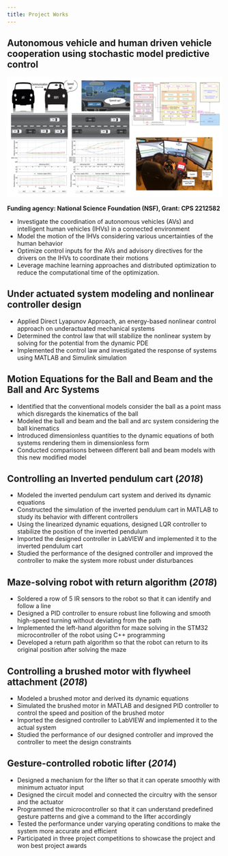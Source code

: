 ```yaml
---
title: Project Works
---
```

## Autonomous vehicle and human driven vehicle cooperation using stochastic model predictive control             

![Bike Study](/assets/img/coop_proj.png)

**Funding agency: National Science Foundation (NSF), Grant: CPS 2212582**

-	Investigate the coordination of autonomous vehicles (AVs) and intelligent human vehicles (IHVs) in a connected environment
-	Model the motion of the IHVs considering various uncertainties of the human behavior
-	Optimize control inputs for the AVs and advisory directives for the drivers on the IHVs to coordinate their motions
-	Leverage machine learning approaches and distributed optimization to reduce the computational time of the optimization.

## Under actuated system modeling and nonlinear controller design
-	Applied Direct Lyapunov Approach, an energy-based nonlinear control approach on underactuated mechanical systems
-	Determined the control law that will stabilize the nonlinear system by solving for the potential from the dynamic PDE
-	Implemented the control law and investigated the response of systems using MATLAB and Simulink simulation

## Motion Equations for the Ball and Beam and the Ball and Arc Systems
-	Identified that the conventional models consider the ball as a point mass which disregards the kinematics of the ball
-	Modeled the ball and beam and the ball and arc system considering the ball kinematics
-	Introduced dimensionless quantities to the dynamic equations of both systems rendering them in dimensionless form
-	Conducted comparisons between different ball and beam models with this new modified model


## Controlling an Inverted pendulum cart (_2018_)
-	Modeled the inverted pendulum cart system and derived its dynamic equations
-	Constructed the simulation of the inverted pendulum cart in MATLAB to study its behavior with different controllers
-	Using the linearized dynamic equations, designed LQR controller to stabilize the position of the inverted pendulum
-	Imported the designed controller in LabVIEW and implemented it to the inverted pendulum cart
-	Studied the performance of the designed controller and improved the controller to make the system more robust under disturbances

## Maze-solving robot with return algorithm (_2018_)
-	Soldered a row of 5 IR sensors to the robot so that it can identify and follow a line
-	Designed a PID controller to ensure robust line following and smooth high-speed turning without deviating from the path 
-	Implemented the left-hand algorithm for maze solving in the STM32 microcontroller of the robot using C++ programming 
-	Developed a return path algorithm so that the robot can return to its original position after solving the maze

## Controlling a brushed motor with flywheel attachment	(_2018_)
-	Modeled a brushed motor and derived its dynamic equations
-	Simulated the brushed motor in MATLAB and designed PID controller to control the speed and position of the brushed motor 
-	Imported the designed controller to LabVIEW and implemented it to the actual system
-	Studied the performance of our designed controller and improved the controller to meet the design constraints

## Gesture-controlled robotic lifter (_2014_) 
-	Designed a mechanism for the lifter so that it can operate smoothly with minimum actuator input
-	Designed the circuit model and connected the circuitry with the sensor and the actuator
-	Programmed the microcontroller so that it can understand predefined gesture patterns and give a command to the lifter accordingly
-	Tested the performance under varying operating conditions to make the system more accurate and efficient
-	Participated in three project competitions to showcase the project and won best project awards

